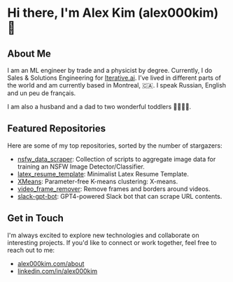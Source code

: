 # Hi there, I'm Alex Kim (alex000kim) 👋

## About Me

I am an ML engineer by trade and a physicist by degree. Currently, I do Sales & Solutions Engineering for [Iterative.ai](http://Iterative.ai). I’ve lived in different parts of the world and am currently based in Montreal, 🇨🇦. I speak Russian, English and un peu de français.

I am also a husband and a dad to two wonderful toddlers 👧🏻👦🏻.

## Featured Repositories

Here are some of my top repositories, sorted by the number of stargazers:

- [nsfw_data_scraper](https://github.com/alex000kim/nsfw_data_scraper): Collection of scripts to aggregate image data for training an NSFW Image Detector/Classifier.
- [latex_resume_template](https://github.com/alex000kim/latex_resume_template): Minimalist Latex Resume Template.
- [XMeans](https://github.com/alex000kim/XMeans): Parameter-free K-means clustering: X-means.
- [video_frame_remover](https://github.com/alex000kim/video_frame_remover): Remove frames and borders around videos.
- [slack-gpt-bot](https://github.com/alex000kim/slack-gpt-bot): GPT4-powered Slack bot that can scrape URL contents.

## Get in Touch

I'm always excited to explore new technologies and collaborate on interesting projects. If you'd like to connect or work together, feel free to reach out to me:
- [alex000kim.com/about](https://alex000kim.com/about/)
- [linkedin.com/in/alex000kim](https://www.linkedin.com/in/alex000kim/)
